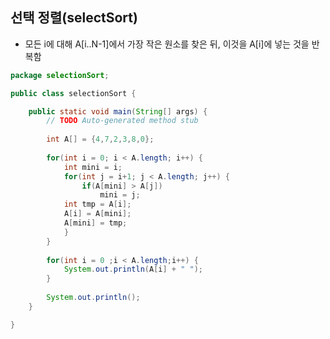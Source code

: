 ## 선택 정렬(selectSort)
- 모든 i에 대해 A[i..N-1]에서 가장 작은 원소를 찾은 뒤, 이것을 A[i]에 넣는 것을 반복함

```java
package selectionSort;

public class selectionSort {

	public static void main(String[] args) {
		// TODO Auto-generated method stub
		
		int A[] = {4,7,2,3,8,0}; 
		
		for(int i = 0; i < A.length; i++) {
			int mini = i;
			for(int j = i+1; j < A.length; j++) {
				if(A[mini] > A[j])
					mini = j;
			int tmp = A[i];
			A[i] = A[mini];
			A[mini] = tmp;	
			}
		}
		
		for(int i = 0 ;i < A.length;i++) {
			System.out.println(A[i] + " ");
		}
		
		System.out.println();
	}

}

```
